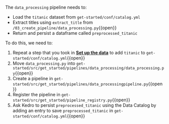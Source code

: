 The `data_processing` pipeline needs to:
 - Load the `titanic` dataset from `get-started/conf/catalog.yml`
 - Extract titles using `extract_title` from `/03_create_pipeline/data_processing.py`{{open}}
 - Return and persist a dataframe called `preprocessed_titanic`

To do this, we need to: 
1. Repeat a step that you took in [**Set up the data**](https://katacoda.com/yetudada/courses/get-started/02_set_up_data) to add `titanic` to `get-started/conf/catalog.yml`{{open}}
2. Move `data_processing.py` into `get-started/src/get_started/pipelines/data_processing/data_processing.py`{{open}}
3. Create a pipeline in `get-started/src/get_started/pipelines/data_processingpipeline.py`{{open}}
4. Register the pipeline in `get-started/src/get_started/pipeline_registry.py`{{open}}
5. Ask Kedro to persist `preprocessed_titanic` using the Data Catalog by adding an entry to save `preprocessed_titanic` in `get-started/conf/catalog.yml`{{open}}